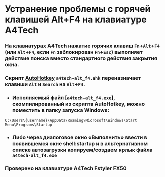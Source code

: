 # Устранение проблемы с горячей клавишей Alt+F4 на клавиатуре A4Tech

### На клавиатурах A4Tech нажатие горячих клавиш `Fn`+`Alt`+`F4` (или `Alt`+`F4`, если `Fn` заблокирован `Fn`+`Esc`) выполняет действие поиска вместо стандартного действия закрытия окна.

### Скрипт [AutoHotkey](https://www.autohotkey.com/) `a4tech-alt_f4.ahk` переназначает клавиши `Alt` и `Search` на `Alt`+`F4`.

+ ### Исполняемый файл [`a4tech-alt_f4.exe`], скомпилированный из скрипта AutoHotkey, можно поместить в папку запуска Windows:

```
C:\Users\{username}\AppData\Roaming\Microsoft\Windows\Start Menu\Programs\Startup
```

+ ### Либо через диалоговое окно «Выполнить» ввести в появившемся окне shell:startup и в альтернативном списке автозагрузки копируем/создаем ярлык файла `a4tech-alt_f4.exe`

### Проверено на клавиатуре A4Tech Fstyler FX50